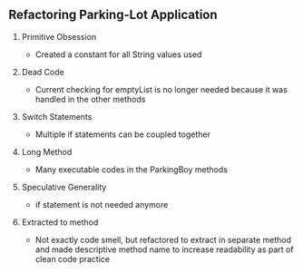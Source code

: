 ## Refactoring  Parking-Lot Application

1. Primitive Obsession
    - Created a constant for all String values used
    
2. Dead Code
    - Current checking for emptyList is no longer needed because it was handled in the other methods
    
3. Switch Statements 
    - Multiple if statements can be coupled together

4. Long Method 
    - Many executable codes in the ParkingBoy methods
    
5. Speculative Generality
    - if statement is not needed anymore
    
6. Extracted to method
    - Not exactly code smell, but refactored to extract in separate method 
    and made descriptive method name to increase readability as part of clean code practice

